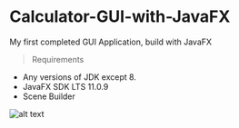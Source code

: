 # Calculator-GUI-with-JavaFX
My first completed GUI Application, build with JavaFX

> Requirements
- Any versions of JDK except 8.
- JavaFX SDK LTS 11.0.9
- Scene Builder

![alt text](https://github.com/kevinopee/Calculator-GUI-with-JavaFX/blob/main/GUI.png?raw=true)
